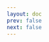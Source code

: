 ```yaml
---
layout: doc
prev: false
next: false
---
```


<CustomItemBox :item="{
  name: '军用长枪',
  icon: '/wiki/item/spear_army.png',
  type: '近战武器、矛',
  description: '',
  params: {
    stack: 1,
    durability: 10 
  },
  obtain: {
    found: [],
    npc: [],
    shop: [],
    gardening: []
  }
}" />
